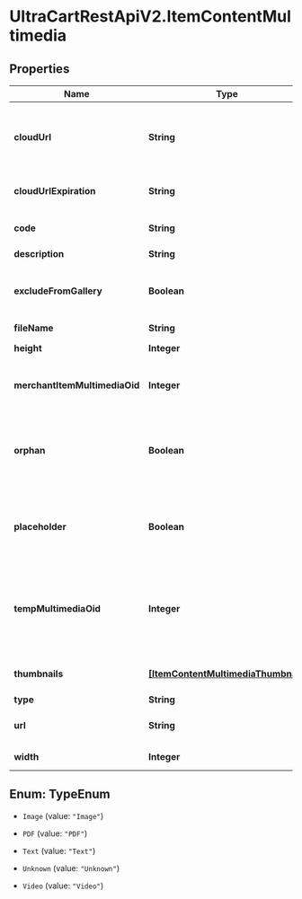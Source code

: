 # UltraCartRestApiV2.ItemContentMultimedia

## Properties
Name | Type | Description | Notes
------------ | ------------- | ------------- | -------------
**cloudUrl** | **String** | URL where the image can be downloaded from the cloud | [optional] 
**cloudUrlExpiration** | **String** | Expiration date of the cloud URL | [optional] 
**code** | **String** | Code assigned to the file | [optional] 
**description** | **String** | Description | [optional] 
**excludeFromGallery** | **Boolean** | True to exclude from multimedia gallery | [optional] 
**fileName** | **String** | File name | [optional] 
**height** | **Integer** | Height of the image | [optional] 
**merchantItemMultimediaOid** | **Integer** | Item multimedia object identifier | [optional] 
**orphan** | **Boolean** | True if the multimedia is an orphan of the active StoreFront themes | [optional] 
**placeholder** | **Boolean** | True if the object is a place holder that can be populated | [optional] 
**tempMultimediaOid** | **Integer** | Temporary multimedia object identifier assigned if uploading new multimedia | [optional] 
**thumbnails** | [**[ItemContentMultimediaThumbnail]**](ItemContentMultimediaThumbnail.md) | Thumbnails of this image | [optional] 
**type** | **String** | Type of file | [optional] 
**url** | **String** | URL to download file | [optional] 
**width** | **Integer** | Width of the image | [optional] 


<a name="TypeEnum"></a>
## Enum: TypeEnum


* `Image` (value: `"Image"`)

* `PDF` (value: `"PDF"`)

* `Text` (value: `"Text"`)

* `Unknown` (value: `"Unknown"`)

* `Video` (value: `"Video"`)




